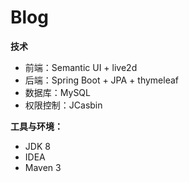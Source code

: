 # Blog

**技术**

+ 前端：Semantic UI + live2d
+ 后端：Spring Boot + JPA + thymeleaf
+ 数据库：MySQL
+ 权限控制：JCasbin

**工具与环境：**

*  JDK 8
*  IDEA
*  Maven 3
